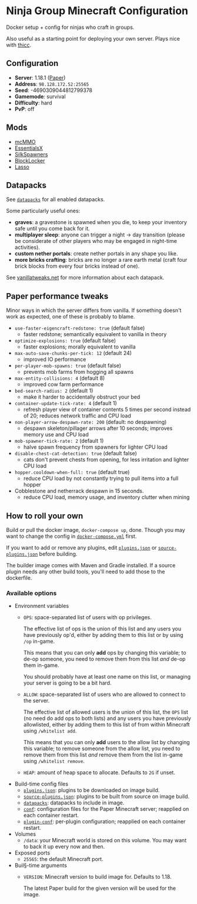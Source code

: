 # Ninja Group Minecraft Configuration
Docker setup + config for ninjas who craft in groups.

Also useful as a starting point for deploying your own server.
Plays nice with [thicc](https://github.com/valderman/thicc).

## Configuration
* **Server**: 1.18.1 ([Paper](https://papermc.io/))
* **Address**: `98.128.172.52:25565`
* **Seed**: -4690309044812799378
* **Gamemode**: survival
* **Difficulty**: hard
* **PvP**: off

## Mods
* [mcMMO](https://mcmmo.org/)
* [EssentialsX](https://essentialsx.net/)
* [SilkSpawners](https://dev.bukkit.org/projects/silkspawners)
* [BlockLocker](https://www.spigotmc.org/resources/blocklocker.3268/)
* [Lasso](https://www.spigotmc.org/resources/lasso.54815/)

## Datapacks
See [`datapacks`](datapacks) for all enabled datapacks.

Some particularly useful ones:
* **graves**: a gravestone is spawned when you die,
  to keep your inventory safe until you come back for it.
* **multiplayer sleep**: anyone can trigger a night → day transition
  (please be considerate of other players who may be engaged in
    night-time activities).
* **custom nether portals**: create nether portals in any shape you like.
* **more bricks crafting**: bricks are no longer a rare earth metal
  (craft four brick blocks from every four bricks instead of one).

See [vanillatweaks.net](https://vanillatweaks.net/picker/datapacks/) for
more information about each datapack.

## Paper performance tweaks
Minor ways in which the server differs from vanilla.
If something doesn't work as expected, one of these is probably to blame.

* `use-faster-eigencraft-redstone: true` (default false)
    - faster redstone; semantically equivalent to vanilla in theory
* `optimize-explosions: true` (default false)
    - faster explosions; morally equivalent to vanilla
* `max-auto-save-chunks-per-tick: 12` (default 24)
    - improved IO performance
* `per-player-mob-spawns: true` (default false)
    - prevents mob farms from hogging all spawns
* `max-entity-collisions: 4` (default 8)
    - improved cow farm performance
* `bed-search-radius: 2` (default 1)
    - make it harder to accidentally obstruct your bed
* `container-update-tick-rate: 4` (default 1)
    - refresh player view of container contents 5 times per second instead of 20;
      reduces network traffic and CPU load
* `non-player-arrow-despawn-rate: 200` (default: no despawning)
    - despawn skeleton/pillager arrows after 10 seconds; improves memory use
      and CPU load
* `mob-spawner-tick-rate: 2` (default 1)
    - halve spawn frequency from spawners for lighter CPU load
* `disable-chest-cat-detection: true` (default false)
    - cats don't prevent chests from opening, for less irritation and lighter
      CPU load
* `hopper.cooldown-when-full: true` (default true)
    - reduce CPU load by not constantly trying to pull items into a full hopper
* Cobblestone and netherrack despawn in 15 seconds.
    - reduce CPU load, memory usage, and inventory clutter when mining

## How to roll your own
Build or pull the docker image, `docker-compose up`, done.
Though you may want to change the config in
[`docker-compose.yml`](docker-compose.yml) first.

If you want to add or remove any plugins, edit [`plugins.json`](plugins.json)
or [`source-plugins.json`](source-plugins.json) before building.

The builder image comes with Maven and Gradle installed. If a source plugin
needs any other build tools, you'll need to add those to the dockerfile.

### Available options
* Environment variables
  * `OPS`: space-separated list of users with op privileges.

    The effective list of ops is the union of this list and any users you have
    previously op'd, either by adding them to this list or by using `/op`
    in-game.

    This means that you can only **add** ops by changing this variable; to de-op
    someone, you need to remove them from this list *and* de-op them in-game.

    You should probably have at least one name on this list, or managing
    your server is going to be a bit hard.
  * `ALLOW`: space-separated list of users who are allowed to connect
    to the server.

    The effective list of allowed users is the union of this list, the `OPS`
    list (no need do add ops to both lists) and any users you have previously
    allowlisted, either by adding them to this list of from within Minecraft
    using `/whitelist add`.

    This means that you can only **add** users to the allow list by changing
    this variable; to remove someone from the allow list, you need to
    remove them from this list *and* remove them from the list in-game
    using `/whitelist remove`.
  * `HEAP`: amount of heap space to allocate. Defaults to `2G` if unset.
* Build-time config files
  * [`plugins.json`](plugins.json):
    plugins to be downloaded on image build.
  * [`source-plugins.json`](source-plugins.json):
    plugins to be built from source on image build.
  * [`datapacks`](datapacks):
    datapacks to include in image.
  * [`conf`](conf):
    configuration files for the Paper Minecraft server; reapplied on each
    container restart.
  * [`plugin-conf`](plugin-conf):
    per-plugin configuration; reapplied on each container restart.
* Volumes
  * `/data`: your Minecraft world is stored on this volume.
    You may want to back it up every now and then.
* Exposed ports
  * `25565`: the default Minecraft port.
* Buil§-time arguments
  * `VERSION`: Minecraft version to build image for. Defaults to 1.18.

    The latest Paper build for the given version will be used for the image.
